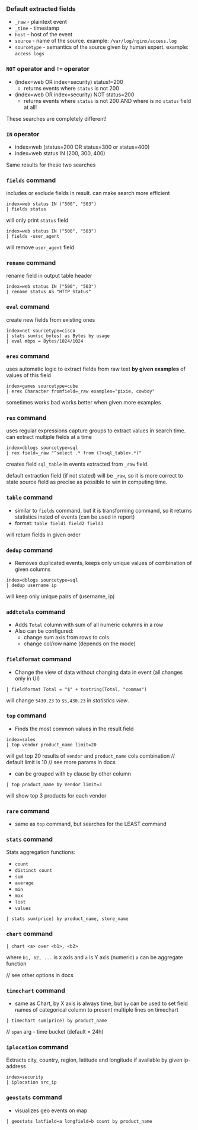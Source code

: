 ### Default extracted fields

* `_raw`  - plaintext event
* `_time` - timestamp
* `host` - host of the event
* `source` - name of the source. example: `/var/log/nginx/access.log`
* `sourcetype` - semantics of the source given by human expert. example: `access logs`

### `NOT` operator and `!=` operator

* (index=web OR index=security) status!=200
	* returns events where `status` is not 200
* (index=web OR index=security) NOT status=200
	* returns events where `status` is not 200 AND where is no `status` field at all!

These searches are completely different!

### `IN` operator

* index=web (status=200 OR status=300 or status=400)
* index=web status IN (200, 300, 400)

Same results for these two searches

### `fields` command

includes or exclude fields in result.
can make search more efficient
```
index=web status IN ("500", "503")
| fields status
```
will only print `status` field
```
index=web status IN ("500", "503")
| fields -user_agent
```
will remove `user_agent` field

### `rename` command

rename field in output table header
```
index=web status IN ("500", "503")
| rename status AS "HTTP Status"
```

### `eval` command

create new fields from existing ones
```
index=net sourcetype=cisco
| stats sum(sc_bytes) as Bytes by usage
| eval mbps = Bytes/1024/1024
```

### `erex` command

uses automatic logic to extract fields from raw text **by given examples** of values of this field
```
index=games sourcetype=cube
| erex Character fromfield=_raw examples="pixie, cowboy"
```
sometimes works bad
works better when given more examples

### `rex` command

uses regular expressions capture groups to extract values in search time. can extract multiple fields at a time

```
index=dblogs sourcetype=sql
| rex field=_raw "^select .* from (?<sql_table>.*)"
```
creates field `sql_table` in events extracted from `_raw` field.

default extraction field (if not stated) will be `_raw`, so it is more correct to state source field as precise as possible to win in computing time.

### `table` command

* similar to `fields` command, but it is transforming command, so it returns statistics insted of events (can be used in report)
* format: `table field1 field2 field3`

will return fields in given order

### `dedup` command

* Removes duplicated events, keeps only unique values of combination of given columns

```
index=dblogs sourcetype=sql
| dedup username ip
```
will keep only unique pairs of (username, ip)

### `addtotals` command

* Adds `Total` column with sum of all numeric columns in a row
* Also can be configured:
	* change sum axis from rows to cols
	* change col/row name (depends on the mode)

### `fieldformat` command

* Change the view of data without changing data in event (all changes only in UI)

```
| fieldformat Total = "$" + tostring(Total, "commas")
```
will change `5430.23` to `$5,430.23` in *statistics view*.

### `top` command

* Finds the most common values in the result field
```
index=sales
| top vendor product_name limit=20
```
will get top 20 results of `vendor` and `product_name` cols combination
// default limit is 10
// see more params in docs

* can be grouped with `by` clause by other column
```
| top product_name by Vendor limit=3
```
will show top 3 products for each vendor

### `rare` command

* same as `top` command, but searches for the LEAST command

### `stats` command

Stats aggregation functions:
* `count`
* `distinct count`
* `sum`
* `average`
* `min`
* `max`
* `list`
* `values`

```
| stats sum(price) by product_name, store_name
```

### `chart` command

```
| chart <a> over <b1>, <b2>
```
where `b1, b2, ...` is `X` axis and `a` is Y axis (numeric)
`a` can be aggregate function

// see other options in docs

### `timechart` command

* same as Chart, by X axis is always time, but `by` can be used to set field names of categorical column to present multiple lines on timechart

```
| timechart sum(price) by product_name
```

// `span` arg - time bucket (default = 24h)

### `iplocation` command

Extracts city, country, region, latitude and longitude if available by given ip-address
```
index=security
| iplocation src_ip
```

### `geostats` command

* visualizes geo events on map
```
| geostats latfield=a longfield=b count by product_name
```